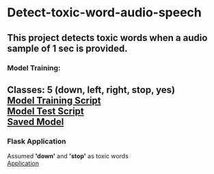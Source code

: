 # Detect-toxic-word-audio-speech

## This project detects toxic words when a audio sample of 1 sec is provided.

### Model Training:
Classes: 5 (down, left, right, stop, yes) <br>
[Model Training Script](model_train.py) <br>
[Model Test Script](test_script.py) <br>
[Saved Model](model_save)
------------------------

### Flask Application
Assumed  <b>'down'</b> and <b>'stop'</b> as toxic words<br>
[Application](app/app.py)